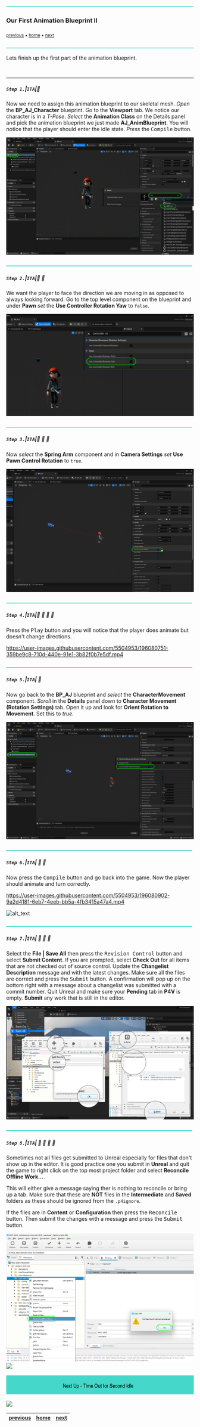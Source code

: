 ![](../images/line3.png)

### Our First Animation Blueprint II

<sub>[previous](../anim-bp/README.md#user-content-our-first-animation-blueprint) • [home](../README.md#user-content-ue4-animations) • [next](../second-idle/README.md#user-content-time-out-for-second-idle)</sub>

![](../images/line3.png)

Lets finish up the first part of the animation blueprint.

<br>

---

##### `Step 1.`\|`ITA`|:small_blue_diamond:

Now we need to assign this animation blueprint to our skeletal mesh. *Open* the **BP_AJ_Character** blueprint. *Go* to the **Viewport** tab. We notice our character is in a *T-Pose*. *Select* the **Animation Class** on the Details panel and pick the animation blueprint we just made **AJ_AnimBlueprint**. You will notice that the player should enter the idle state. *Press* the <kbd>Compile</kbd> button.

![add anim blueprint to player blueprint](images/SelectAnimBPOnCharacterMesh.png)

![](../images/line2.png)

##### `Step 2.`\|`ITA`|:small_blue_diamond: :small_blue_diamond: 

We want the player to face the direction we are moving in as opposed to always looking forward. Go to the top level component on the blueprint and under **Pawn** *set* the **Use Controller Rotation Yaw** to `false`.

![set Use Controller Rotation Yaw to false](images/NoControllerYaw.png)

![](../images/line2.png)

##### `Step 3.`\|`ITA`|:small_blue_diamond: :small_blue_diamond: :small_blue_diamond:

Now *select* the **Spring Arm** component and in **Camera Settings** *set* **Use Pawn Control Rotation** to `true`.

![set use pawn control rotation to true](images/SpringArmRotationTrue.png)

![](../images/line2.png)

##### `Step 4.`\|`ITA`|:small_blue_diamond: :small_blue_diamond: :small_blue_diamond: :small_blue_diamond:

Press the <kbd>Play</kbd> button and you will notice that the player does animate but doesn't change directions.

https://user-images.githubusercontent.com/5504953/196080751-359be9c8-710d-440e-91e1-3b82f0b7e5df.mp4

![](../images/line2.png)

##### `Step 5.`\|`ITA`| :small_orange_diamond:

Now go back to the **BP_AJ** blueprint and *select* the **CharacterMovement** component. *Scroll* in the **Details** panel down to **Character Movement (Rotation Settings)** tab. Open it up and look for **Orient Rotation to Movement**. Set this to *true*.

![set orient rotation to movement to true](images/OrientRotationToMovement.png)

![](../images/line2.png)

##### `Step 6.`\|`ITA`| :small_orange_diamond: :small_blue_diamond:

Now press the <kbd>Compile</kbd> button and go back into the game. Now the player should animate and turn correctly. 

https://user-images.githubusercontent.com/5504953/196080902-9a2d4181-6eb7-4eeb-bb5a-4fb3415a47a4.mp4

![alt_text](images/.png)

![](../images/line2.png)

##### `Step 7.`\|`ITA`| :small_orange_diamond: :small_blue_diamond: :small_blue_diamond:

Select the **File | Save All** then press the <kbd>Revision Control</kbd> button and select **Submit Content**.  If you are prompted, select **Check Out** for all items that are not checked out of source control. Update the **Changelist Description** message and with the latest changes. Make sure all the files are correct and press the <kbd>Submit</kbd> button. A confirmation will pop up on the bottom right with a message about a changelist was submitted with a commit number. Quit Unreal and make sure your **Pending** tab in **P4V** is empty. **Submit** any work that is still in the editor.

![save all and submit to perforce in P4V](images/submitP4.png)

![](../images/line2.png)

##### `Step 8.`\|`ITA`| :small_orange_diamond: :small_blue_diamond: :small_blue_diamond: :small_blue_diamond:

Sometimes not all files get submitted to Unreal especially for files that don't show up in the editor.  It is good practice one you submit in **Unreal** and quit the game to right click on the top most project folder and select **Reconcile Offline Work...**.

This will either give a message saying ther is nothing to reconcile or bring up a tab.  Make sure that these are **NOT** files in the **Intermediate** and **Saved** folders as these should be ignored from the `.p4ignore`.

If the files are in **Content** or **Configuration** then press the <kbd>Reconcile</kbd> button.  Then submit the changes with a message and press the <kbd>Submit</kbd> button.

![reconcile offline work](images/reconcile.png)
![](../images/line1.png)

<!-- <img src="https://via.placeholder.com/1000x100/45D7CA/000000/?text=Next Up - Time Out for Second Idle"> -->
![next up next tile](images/banner.png)

![](../images/line1.png)

| [previous](../anim-bp/README.md#user-content-our-first-animation-blueprint)| [home](../README.md#user-content-ue4-animations) | [next](../second-idle/README.md#user-content-time-out-for-second-idle)|
|---|---|---|
